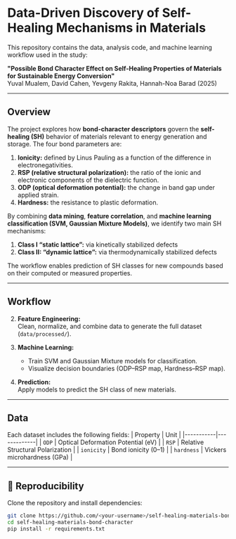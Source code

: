 # Data-Driven Discovery of Self-Healing Mechanisms in Materials

This repository contains the data, analysis code, and machine learning workflow used in the study:

**"Possible Bond Character Effect on Self-Healing Properties of Materials for Sustainable Energy Conversion"**  
Yuval Mualem, David Cahen, Yevgeny Rakita, Hannah-Noa Barad (2025)

---

## Overview
The project explores how **bond-character descriptors** govern the **self-healing (SH)** behavior of materials relevant to energy generation and storage. The four bond parameters are:
1. **Ionicity:** defined by Linus Pauling as a function of the difference in electronegativities.
2. **RSP (relative structural polarization):** the ratio of the ionic and electronic components of the dielectric function.
3. **ODP (optical deformation potential):** the change in band gap under applied strain.
4. **Hardness:** the resistance to plastic deformation. 

By combining **data mining**, **feature correlation**, and **machine learning classification (SVM, Gaussian Mixture Models)**, we identify two main SH mechanisms:
1. **Class I “static lattice”:** via kinetically stabilized defects
2. **Class II: “dynamic lattice”:** via thermodynamically stabilized defects

The workflow enables prediction of SH classes for new compounds based on their computed or measured properties.

---

## Workflow
2. **Feature Engineering:**  
   Clean, normalize, and combine data to generate the full dataset (`data/processed/`).

3. **Machine Learning:**  
   - Train SVM and Gaussian Mixture models for classification.  
   - Visualize decision boundaries (ODP–RSP map, Hardness–RSP map).

4. **Prediction:**  
   Apply models to predict the SH class of new materials.

---

## Data
Each dataset includes the following fields:
| Property | Unit |
|-----------|-------------|
| `ODP` | Optical Deformation Potential (eV) |
| `RSP` | Relative Structural Polarization |
| `ionicity` | Bond ionicity (0–1) |
| `hardness` | Vickers microhardness (GPa) |

---

## 🧩 Reproducibility
Clone the repository and install dependencies:
```bash
git clone https://github.com/<your-username>/self-healing-materials-bond-character.git
cd self-healing-materials-bond-character
pip install -r requirements.txt
